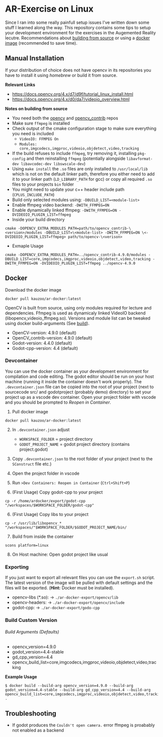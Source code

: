 # AR-Exercise on Linux

Since I ran into some really painfull setup issues I've written down some stuff I learned along the way. This repository contains some tips to setup your development environment for the exercises in the Augemented Reality lecutre. Recommendations about [building from source](#manual-installation) or using a [docker image](#docker) (recommended to save time).

## Manual Installation
If your distribution of choice does not have opencv in its repositories you have to install it using *homebrew* or build it from source.

**Relevant Links**  
- https://docs.opencv.org/4.x/d7/d9f/tutorial_linux_install.html
- https://docs.opencv.org/4.x/d0/da7/videoio_overview.html

**Notes on building from source**
- You need both the [opencv](https://github.com/opencv/opencv) and [opencv_contrib](https://github.com/opencv/opencv_contrib) repos
- Make sure `ffmpeg` is installed
- Check output of the cmake configuration stage to make sure everything you need is included
    - `VideoIO: FFMPEG On`
    - `Modules: core,imgcodecs,imgproc,videoio,objdetect,video,tracking`
- If the build refuses to include `ffmpeg`, try removing it, installing `pkg-config` and then reinstalling `ffmpeg` (potentially alongside `libavformat-dev libavcodec-dev libswscale-dev`)
- Using `make install` the `.so` files are only installed to `/usr/local/lib` which is not on the default linker path, therefore you either need to add it to your linker path (`LD_LIBRARY_PATH` for gcc) or copy all required `.so` files to your projects `bin` folder
- You might need to update your c++ header include path (`CPLUS_INCLUDE_PATH`)
- Build only selected modules using: `-DBUILD_LIST=<module-list>`
- Enable ffmpeg video backend: `-DWITH_FFMPEG=ON`
- Enable dynamically linked ffmpeg: `-DWITH_FFMPEG=ON -DVIDEOIO_PLUGIN_LIST=ffmpeg` 
- Inside your build directory
```
cmake -DOPENCV_EXTRA_MODULES_PATH=path/to/opencv_contrib-\<version>/modules -DBUILD_LIST=\<module-list> -DWITH_FFMPEG=ON \<-DVIDEOIO_PLUGIN_LIST=ffmpeg> path/to/opencv-\<verison>
```
- Exmaple Usage
```
cmake -DOPENCV_EXTRA_MODULES_PATH=../opencv_contrib-4.9.0/modules -DBUILD_LIST=core,imgcodecs,imgproc,videoio,objdetect,video,tracking -DWITH_FFMPEG=ON -DVIDEOIO_PLUGIN_LIST=ffmpeg ../opencv-4.9.0
```
## Docker
Download the docker image
```  
docker pull kauzoo/ar-docker:latest  
```
OpenCV is built from source, using only modules required for lecture and dependencies. Ffmpeg is used as dynamicaly linked VideoIO backend (libopencv_videoio_ffmpeg.so). Versions and module list can be tweaked using docker build-arguments (See [build](#build-for-custom-version)).    
- OpenCV-version: 4.9.0 (default)
- OpenCV_contrib-version: 4.9.0 (default)
- Godot-version: 4.4.0 (default)
- Godot-cpp-version: 4.4 (default)



### Devcontainer
You can use the docker container as your development environment for compilation and code editing. The godot editor should be run on your host machine (running it inside the container doesn't work properly). The `.devcontainer.json` file can be copied into the root of your project (next to sourcecode src/ and godotproject (probably demo) directory) to set your project up as a vscode dev container. Open your project folder with vscode and you should be prompted to *Reopen in Container*.
1. Pull docker image  
```
docker pull kauzoo/ar-docker:latest
```
2. In `.devcontainer.json` adjust 
    - `WORKSPACE_FOLDER` = project directory
    - `GODOT_PROJECT_NAME` = godot project directory (contains project.godot)

2. Copy `.devcontainer.json` to the root folder of your project (next to the `SConstruct` file etc.)
3. Open the project folder in vscode
4. Run `>Dev Containers: Reopen in Container` (`Ctrl+Shift+P`)
5. (First Usage) Copy godot-cpp to your project
```
cp -r /home/ardocker/export/godot-cpp "/workspaces/$WORKSPACE_FOLDER/godot-cpp"
``` 
6. (First Usage) Copy libs to your project
```
cp -r /usr/lib/libopencv_* "/workspaces/"$WORKSPACE_FOLDER/$GODOT_PROJECT_NAME/bin/
```
7. Build from inside the container
```
scons platform=linux
```
8. On Host machine: Open godot project like usual

### Exporting
If you just want to export all relevant files you can use the `export.sh` script. The latest version of the image will be pulled with default settings and the files will be exported. (**Hint:** Docker must be installed).
- opencv-libs (*.so): -> `./ar-docker-export/opencv/lib`
- opencv-headers: -> `./ar-docker-export/opencv/include`
- godot-cpp: -> `./ar-docker-export/godo-cpp`


### Build Custom Version
###### Build Arguments (Defaults)
- opencv_version=4.9.0
- godot_version=4.4-stable
- gd_cpp_version=4.4
- opencv_build_list=core,imgcodecs,imgproc,videoio,objdetect,video,tracking

**Example Usage**
```
$ docker build --build-arg opencv_version=4.9.0 --build-arg godot_version=4.4-stable --build-arg gd_cpp_version=4.4 --build-arg opencv_build_list=core,imgcodecs,imgproc,videoio,objdetect,video,tracking .
```

## Troubleshooting
- If godot produces the `Couldn't open camera.` error ffmpeg is proabably not enabled as a backend
